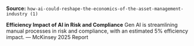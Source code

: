 **Source:** `how-ai-could-reshape-the-economics-of-the-asset-management-industry (1)`

**Efficiency Impact of AI in Risk and Compliance**
Gen AI is streamlining manual processes in risk and compliance, with an estimated 5% efficiency impact. — McKinsey 2025 Report

